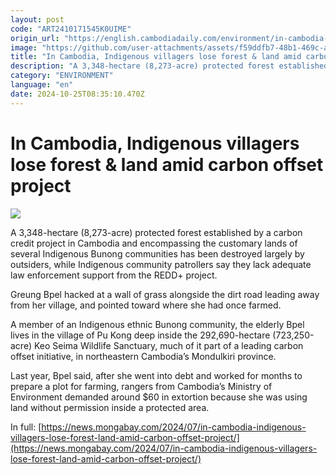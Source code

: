 ```yaml
---
layout: post
code: "ART2410171545K0UIME"
origin_url: "https://english.cambodiadaily.com/environment/in-cambodia-indigenous-villagers-lose-forest-land-amid-carbon-offset-project-188733/"
image: "https://github.com/user-attachments/assets/f59ddfb7-48b1-469c-a36b-0a204e4b7b3b"
title: "In Cambodia, Indigenous villagers lose forest & land amid carbon offset project"
description: "A 3,348-hectare (8,273-acre) protected forest established by a carbon credit project in Cambodia and encompassing the customary lands of several Indigenous Bunong communities has been destroyed largely by outsiders, while Indigenous community patrollers say they lack adequate law enforcement support from the REDD+ project."
category: "ENVIRONMENT"
language: "en"
date: 2024-10-25T08:35:10.470Z
---
```


# In Cambodia, Indigenous villagers lose forest & land amid carbon offset project

 ![](https://github.com/user-attachments/assets/e8bdcab2-289a-4d6e-b929-6f4a4bb96da6)

A 3,348-hectare (8,273-acre) protected forest established by a carbon credit project in Cambodia and encompassing the customary lands of several Indigenous Bunong communities has been destroyed largely by outsiders, while Indigenous community patrollers say they lack adequate law enforcement support from the REDD+ project.

Greung Bpel hacked at a wall of grass alongside the dirt road leading away from her village, and pointed toward where she had once farmed.

A member of an Indigenous ethnic Bunong community, the elderly Bpel lives in the village of Pu Kong deep inside the 292,690-hectare (723,250-acre) Keo Seima Wildlife Sanctuary, much of it part of a leading carbon offset initiative, in northeastern Cambodia’s Mondulkiri province.

Last year, Bpel said, after she went into debt and worked for months to prepare a plot for farming, rangers from Cambodia’s Ministry of Environment demanded around $60 in extortion because she was using land without permission inside a protected area.

In full: [https://news.mongabay.com/2024/07/in-cambodia-indigenous-villagers-lose-forest-land-amid-carbon-offset-project/](https://news.mongabay.com/2024/07/in-cambodia-indigenous-villagers-lose-forest-land-amid-carbon-offset-project/)